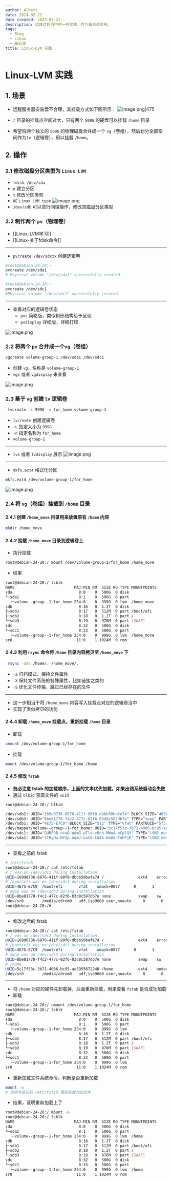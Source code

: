 ```yaml
---
author: Albert
date: 2024-02-22
date created: 2023-07-21
description: 运维过程当中的一些实践，作为备忘录使用。
tags:
  - Blog
  - Linux
  - 备忘录
title: Linux-LVM 实践
---
```


# Linux-LVM 实践

## 1. 场景

- 远程服务器安装盘不合理，其挂载方式如下图所示：
  ![image.png|475](https://img-20221128.oss-cn-shanghai.aliyuncs.com/img-2023-05/20230729194554.png)

- `/` 目录的挂载点空间过大，只有两个 `500G` 的硬盘可以挂载 `/home` 目录
- 希望将两个独立的 `500G` 的物理磁盘合并成一个 `vg`（卷组），然后划分全部空间作为`lv`（逻辑卷），用以挂载 `/home`。

## 2. 操作

### 2.1 修改磁盘分区类型为 `Linux LVM`

- `fdisk /dev/sda`
- `n` 建立分区
- `t` 修改分区类型
- `8E` `Linux LVM type`
  ![image.png](https://img-20221128.oss-cn-shanghai.aliyuncs.com/img-2023-05/20230729195849.png)
- `/dev/sdb` 可以进行同理操作，修改其磁盘分区类型

### 2.2 制作两个 `pv`（物理卷）

- [[Linux-LVM学习]]
- [[Linux-关于fdisk命令]]

---

- `pvcreate /dev/sdxxx` 创建逻辑卷

```sh
#root@debian-24-20:~
pvcreate /dev/sda1
# Physical volume "/dev/sda1" successfully created.

#root@debian-24-20:~
pvcreate /dev/sdc1
#Physical volume "/dev/sdc1" successfully created.
```

---

- 查看对应的逻辑卷状态
  - `pvs` 简略版，类似树形结构给予呈现
  - `pvdisplay` 详细版，详细打印

![image.png](https://img-20221128.oss-cn-shanghai.aliyuncs.com/img-2023-05/20230729200454.png)

### 2.2 将两个 `pv` 合并成一个`vg`（卷组）

```bash
vgcreate volume-group-1 /dev/sda1 /dev/sdc1
```

- 创建 `vg`，名称是 `volume-group-1`
- `vgs` 或者 `vgdisplay` 来查看

![image.png](https://img-20221128.oss-cn-shanghai.aliyuncs.com/img-2023-05/20230729200800.png)

### 2.3 基于 `vg` 创建 `lv` 逻辑卷

```sh
 lvcreate -L 999G -n for_home volume-group-1
```

- `lvcreate` 创建逻辑卷
- `-L` 指定大小为 `999G`
- `-n` 指定名称为 `for_home`
- `volume-group-1`

---

- `lvs` 或者 `lvdisplay` 展示
  ![image.png](https://img-20221128.oss-cn-shanghai.aliyuncs.com/img-2023-05/20230729203246.png)

---

- `mkfs.ext4` 格式化分区

```sh
mkfs.ext4 /dev/volume-group-1/for_home
```

![image.png](https://img-20221128.oss-cn-shanghai.aliyuncs.com/img-2023-05/20230729203552.png)

### 2.4 将 `vg`（卷组）挂载到 `/home` 目录

#### 2.4.1 创建 `/home_move` 目录用来放置原有 `/home` 内容

```sh
mkdir /home_move
```

#### 2.4.2 挂载 `/home_move` 目录到逻辑卷上

- 执行挂载

```sh
root@debian-24-20:/ mount /dev/volume-group-1/for_home /home_move
```

- 结果

```sh
root@debian-24-20:/ lsblk
NAME                          MAJ:MIN RM  SIZE RO TYPE MOUNTPOINTS
sda                             8:0    0  500G  0 disk
└─sda1                          8:1    0  500G  0 part
  └─volume--group--1-for_home 254:0    0  999G  0 lvm  /home_move
sdb                             8:16   0  1.2T  0 disk
├─sdb1                          8:17   0  512M  0 part /boot/efi
├─sdb2                          8:18   0  1.2T  0 part /
└─sdb3                          8:19   0  976M  0 part [SWAP]
sdc                             8:32   0  500G  0 disk
└─sdc1                          8:33   0  500G  0 part
  └─volume--group--1-for_home 254:0    0  999G  0 lvm  /home_move
sr0                            11:0    1 1024M  0 rom

```

#### 2.4.3 利用 `rsync` 命令将 `/home` 目录内容拷贝至 `/home_move` 下

```sh
 rsync -aXS /home/. /home_move/.
```

- `-a` 归档模式，保持文件属性
- `-X` 保持文件系统的特殊属性，比如链接之类的
- `-S` 优化文件传输，跳过已经存在的文件

---

- 这一步相当于将 `/home_move` 内容写入挂载点对应的逻辑卷当中
- 实现了类似拷贝的功能

#### 2.4.4 卸载 `/home_move` 挂载点，重新挂载 `/home` 目录

- 卸载

```sh
umount /dev/volume-group-1/for_home
```

- 挂载

```sh
mount /dev/volume-group-1/for_home /home
```

#### 2.4.5 修改 `fstab`

- **务必注意 fstab 的加载顺序，上面的文本优先加载，如果出错系统启动会失败**
- 通过 `blkid` 获取文件的 `uuid`

```sh
root@debian-24-20:/ blkid

/dev/sdb2: UUID="169d0736-6876-411f-90f0-dbbb50bafe74" BLOCK_SIZE="4096" TYPE="ext4" PARTUUID="91a9be0c-0292-45f8-9fe2-e3817ef43c83"
/dev/sdb3: UUID="8be81778-f4c2-477c-82f6-03d8c587db7e" TYPE="swap" PARTUUID="50e9b0b8-4dc6-416d-9deb-65e482e97825"
/dev/sdb1: UUID="4E75-E7C9" BLOCK_SIZE="512" TYPE="vfat" PARTUUID="5f53484a-f7df-45aa-8705-643af106a38b"
/dev/mapper/volume--group--1-for_home: UUID="5c17f53c-3b71-4006-bc95-ae3955672248" BLOCK_SIZE="4096" TYPE="ext4"
/dev/sdc1: UUID="GUBFQB-ncwQ-WdmG-pTld-z8nh-MWoA-oCplQY" TYPE="LVM2_member" PARTUUID="ca10e2e9-8a5a-c645-a54a-ec8a42b3738d"
/dev/sda1: UUID="sTHyHw-NYIp-oqmJ-LwCB-LO4b-Wa8d-TohPjR" TYPE="LVM2_member" PARTUUID="79218507-01"

```

---

- 查看之前的 fstab

```sh
# /etc/fstab
root@debian-24-20:/ cat /etc/fstab
# / was on /dev/sdc2 during installation
UUID=169d0736-6876-411f-90f0-dbbb50bafe74 /               ext4    errors=remount-ro 0       1
# /boot/efi was on /dev/sdc1 during installation
UUID=4E75-E7C9  /boot/efi       vfat    umask=0077      0       1
# swap was on /dev/sdc3 during installation
UUID=8be81778-f4c2-477c-82f6-03d8c587db7e none            swap    sw              0       0
/dev/sr0        /media/cdrom0   udf,iso9660 user,noauto     0       0
root@debian-24-20:/#

```

---

- 修改之后的 fstab

```sh
root@debian-24-20:/ cat /etc/fstab
# / was on /dev/sdc2 during installation
UUID=169d0736-6876-411f-90f0-dbbb50bafe74 /               ext4    errors=remount-ro 0       1
# /boot/efi was on /dev/sdc1 during installation
UUID=4E75-E7C9  /boot/efi       vfat    umask=0077      0       1
# swap was on /dev/sdc3 during installation
UUID=8be81778-f4c2-477c-82f6-03d8c587db7e none            swap    sw              0       0
# /home
UUID=5c17f53c-3b71-4006-bc95-ae3955672248 /home           ext4    nodev,nosuid  0       1
/dev/sr0        /media/cdrom0   udf,iso9660 user,noauto     0       0
```

---

- 将 `/home` 对应的硬件先卸载掉，后面重新挂载，用来查看 `fstab` 是否成功加载
- 卸载

```sh
root@debian-24-20:/ umount /dev/volume-group-1/for_home
root@debian-24-20:/ lsblk
NAME                          MAJ:MIN RM  SIZE RO TYPE MOUNTPOINTS
sda                             8:0    0  500G  0 disk
└─sda1                          8:1    0  500G  0 part
  └─volume--group--1-for_home 254:0    0  999G  0 lvm
sdb                             8:16   0  1.2T  0 disk
├─sdb1                          8:17   0  512M  0 part /boot/efi
├─sdb2                          8:18   0  1.2T  0 part /
└─sdb3                          8:19   0  976M  0 part [SWAP]
sdc                             8:32   0  500G  0 disk
└─sdc1                          8:33   0  500G  0 part
  └─volume--group--1-for_home 254:0    0  999G  0 lvm
sr0                            11:0    1 1024M  0 rom

```

- 重新加载文件系统命令，判断是否重新加载

```sh
mount -a
# 该命令会识别 /etc/fstab 重新挂载对应文件
```

- 结果，证明重新加载上了

```sh
root@debian-24-20:/ mount -a
root@debian-24-20:/ lsblk
NAME                          MAJ:MIN RM  SIZE RO TYPE MOUNTPOINTS
sda                             8:0    0  500G  0 disk
└─sda1                          8:1    0  500G  0 part
  └─volume--group--1-for_home 254:0    0  999G  0 lvm  /home
sdb                             8:16   0  1.2T  0 disk
├─sdb1                          8:17   0  512M  0 part /boot/efi
├─sdb2                          8:18   0  1.2T  0 part /
└─sdb3                          8:19   0  976M  0 part [SWAP]
sdc                             8:32   0  500G  0 disk
└─sdc1                          8:33   0  500G  0 part
  └─volume--group--1-for_home 254:0    0  999G  0 lvm  /home
sr0                            11:0    1 1024M  0 rom

```
